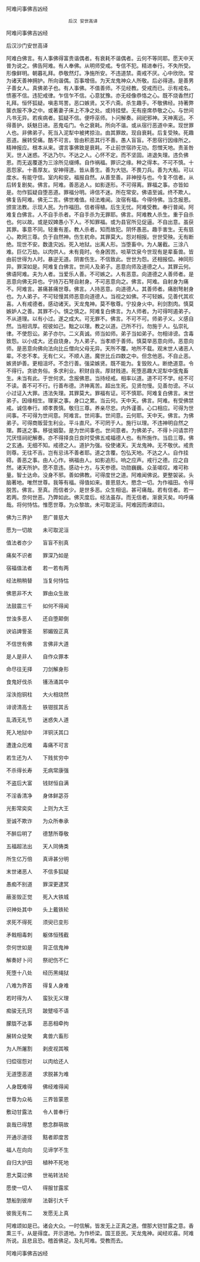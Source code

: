   阿难问事佛吉凶经  

                        　　后汉 安世高译  

阿难问事佛吉凶经  

后汉沙门安世高译  

阿难白佛言。有人事佛得富贵谐偶者。有衰耗不谐偶者。云何不等同耶。愿天中天普为说之。佛告阿难。有人奉佛。从明师受戒。专信不犯。精进奉行。不失所受。形像鲜明。朝暮礼拜。恭敬然灯。净施所安。不违道禁。斋戒不厌。心中欣欣。常为诸天善神拥护。所向谐偶。百事增倍。为天龙鬼神众人所敬。后必得道。是善男子善女人。真佛弟子也。有人事佛。不值善师。不见经教。受戒而已。示有戒名。愦塞不信。违犯戒律。乍信乍不信。心意犹豫。亦无经像恭恪之心。既不烧香然灯礼拜。恒怀狐疑。嗔恚骂詈。恶口嫉贤。又不六斋。杀生趣手。不敬佛经。持著弊箧衣服不净之中。或著妻子床上不净之处。或持挂壁。无有座席恭敬之心。与世间凡书无异。若疾病者。狐疑不信。便呼巫师。卜问解奏。祠祀邪神。天神离远。不得善护。妖魅日进。恶鬼屯门。令之衰耗。所向不谐。或从宿行恶道中来。现世罪人也。非佛弟子。死当入泥犁中被拷掠治。由其罪故。现自衰耗。后复受殃。死趣恶道。展转受痛。酷不可言。皆由积恶其行不善。愚人盲盲。不思宿行因缘所之。精神报应。根本从来。谓言事佛致是衰耗。不止前世宿祚无功。怨憎天地。责圣咎天。世人迷惑。不达乃尔。不达之人。心怀不定。而不坚固。进退失理。违负佛恩。而无返覆遂为三涂所见缀缚。自作祸福。罪识之缘。种之得本。不可不慎。十恶怨家。十善厚友。安神得道。皆从善生。善为大铠。不畏刀兵。善为大船。可以度水。有能守信。室内和安。福报自然。从善至善。非神授与也。今复不信者。从后转复剧矣。佛言。阿难。善恶追人。如影逐形。不可得离。罪福之事。亦皆如是。勿作狐疑自堕恶道。罪福分明。谛信不迷。所在常安。佛语至诚。终不欺人。佛复告阿难。佛无二言。佛世难值。经法难闻。汝宿有福。今得侍佛。当念报恩。颁宣法教。示现人民。为作福田。信者得植。后生无忧。阿难受教。奉行普闻。阿难复白佛言。人不自手杀者。不自手杀为无罪耶。佛言。阿难教人杀生。重于自杀也。何以故。或是奴婢愚小下人。不知罪福。或为县官所见促逼。不自出意。虽获其罪。事意不同。轻重有差。教人杀者。知而故犯。阴怀愚恶。趣手害生。无有慈心。欺罔三尊。负于自然神。伤生杌命。其罪莫大。怨对相报。世世受殃。无有断绝。现世不安。数逢灾凶。死入地狱。出离人形。当堕畜中。为人屠截。三涂八难。巨亿万劫。以肉供人。未有竟时。令身困苦。啖草饮泉今世现有是辈畜兽。皆由前世得为人时。暴逆无道。阴害伤生。不信致此。世世为怨。还相报偿。神同形异。罪深如是。阿难复白佛言。世间人及弟子。恶意向师及道德之人。其罪云何。佛语阿难。夫为人者。当爱乐人善。不可嫉之。人有恶意。向道德之人善师者。是恶意向佛无异也。宁持万石弩自射身。不可恶意向之。佛言。阿难。自射身为痛不。阿难言。甚痛甚痛世尊。佛言。人持恶意。向道德人。其善师者。痛剧弩射身也。为人弟子。不可轻慢其师恶意向道德人。当视之如佛。不可轻嫉。见善代其欢喜。人有戒德者。感动诸天。天龙鬼神。莫不敬尊。宁投身火中。利剑割肉。慎莫嫉妒人之善。其罪不小。慎之慎之。阿难复白佛言。为人师者。为可得呵遏弟子。不从道理。以有小过。遂之成大。可无罪不。佛言。不可不可。师弟子义。义感自然。当相讯厚。视彼如己。黜之以理。教之以道。己所不行。勿施于人。弘崇礼律。不使怨讼。弟子亦尔。二义真诚。师当如师。弟子当如弟子。勿相诽谤。含毒致怨。以小成大。还自烧身。为人弟子。当孝顺于善师。慎莫举恶意向师。恶意向师。是恶意向佛向法向比丘僧向父母无异。天所不覆。地所不载。观末世人诸恶人辈。不忠不孝。无有仁义。不顺人道。魔世比丘四数之中。但念他恶。不自止恶。嫉贤妒善。更相沮坏。不念行善。强梁嫉贤。既不能为。复毁败人。断绝道意。令不得行。贪欲务俗。多求利业。积财自丧。厚财贱道。死堕恶趣大泥犁中饿鬼畜生。未当有此。于世何求。念报佛恩。当持经戒。相率以道。道不可不学。经不可不读。善不可不行。行善布德。济神离苦。超出生死。见贤勿慢。见善勿谤。不以小过证入大罪。违法失理。其罪莫大。罪福有证。可不慎耶。阿难复白佛言。末世弟子。因缘相生。理家之事。身口之累。当云何。天中天。佛言。阿难。有受佛禁戒。诚信奉行。顺孝畏慎。敬归三尊。养亲尽忠。内外谨善。心口相应。可得为世间事。不可得为世间意。阿难言。世间事。世间意。云何耶。天中天。佛言。为佛弟子。可得商贩营生利业。平斗直尺。不可罔于人。施行以理。不违神明自然之理。葬送之事。移徙姻娶。是为世间事也。世间意者。为佛弟子。不得卜问请祟符咒厌怪祠祀解奏。亦不得择良日良时受佛五戒福德人也。有所施作。当启三尊。佛之玄通。无细不知。戒德之人。道护为强。役使诸天。天龙鬼神。无不敬伏。戒贵则尊。无往不吉。岂有忌讳不善者耶。道之含覆。包弘天地。不达之人。自作挂碍。善恶之事。由人心作。祸福由人。如影追形。响之应声。戒行之德。应之自然。诸天所护。愿不意违。感动十方。与天参德。功勋巍巍。众圣嗟叹。难可称量。智士达命。没身不邪。善如佛教。可得度世之道。阿难闻佛说。更整袈裟。头脑著地。唯然世尊。我等有福。得值如来。普恩慈大。愍念一切。为作福田。令得脱苦。佛言。至真。而信者少。是世多恶。众生相诅。甚可痛哉。若有信者。若一若两。奈何世恶。乃弊如此。佛灭度后。经法虽存。而无信者。渐衰灭矣。呜呼痛哉。将何恃怙。惟愿世尊。为众黎故。未可取泥洹。阿难因而谏颂曰。  

佛为三界护　　恩广普慈大  

愿为一切故　　未可取泥洹  

值法者亦少　　盲盲不别真  

痛矣不识者　　罪深乃如是  

宿福值法者　　若一若有两  

经法稍稍替　　当复何恃怙  

佛恩非不大　　罪由众生故  

法鼓震三千　　如何不得闻  

世浊多恶人　　还自堕颠倒  

谀谄諀訾圣　　邪媚毁正真  

不信世有佛　　言佛非大道  

是人是非人　　自作众罪本  

命尽往无择　　刀剑解身形  

食鬼好伐杀　　镬汤涌其中  

淫泆抱铜柱　　大火相烧然  

诽谤清高士　　铁钳拔其舌  

乱酒无礼节　　迷惑失人道  

死入地狱中　　洋铜沃其口  

遭逢众厄难　　毒痛不可言  

若生还为人　　下贱贫穷中  

不杀得长寿　　无病常康强  

不盗后大富　　钱财恒自满  

不淫香清净　　身体鲜苾芬  

光影常奕奕　　上则为大王  

至诚不欺诈　　为众所奉承  

不醉后明了　　德慧所尊敬  

五福超法出　　天人同俦类  

所生亿万倍　　真谛甚分明  

末世诸恶人　　不信多狐疑  

愚痴不别道　　罪深更逮冥  

蔽圣毁正觉　　死入大铁城  

识神处其中　　头上戴铁轮  

求死不得死　　须臾已变形  

矛戟相毒刺　　躯体恒残截  

奈何世如是　　背正信鬼神  

解奏好卜问　　祭祀伤不仁  

死堕十八处　　经历黑绳狱  

八难为界首　　得复人身难  

若时得为人　　蛮狄无义理  

痴骏无孔窍　　跛躄哑不语  

朦胧不达事　　恶恶相牵拘  

展转众徒聚　　禽兽六畜形  

为人所屠割　　剥皮视其喉  

归偿宿怨对　　以肉给还人  

无道堕恶道　　求脱甚为难  

人身既难得　　佛经难得闻  

世尊为众祐　　三界皆蒙恩  

敷动甘露法　　令人普奉行  

哀哉已得慧　　愍念群萌故  

开通示道径　　黠者即度苦  

福人在向向　　见谛学不生  

自归大护田　　植种不死地  

恩大莫过佛　　世祐转法轮  

愿使一切人　　得服甘露浆  

慧船到彼岸　　法磬引大千  

彼我无有二　　发愿无上真  

阿难颂如是已。诸会大众。一时信解。皆发无上正真之道。僧那大铠甘露之意。香熏三千。从是得度。开示道地。为作桥梁。国王臣民。天龙鬼神。闻经欢喜。阿难所说。且悲且恐。稽首佛足。及礼阿难。受教而去。  

阿难问事佛吉凶经  

